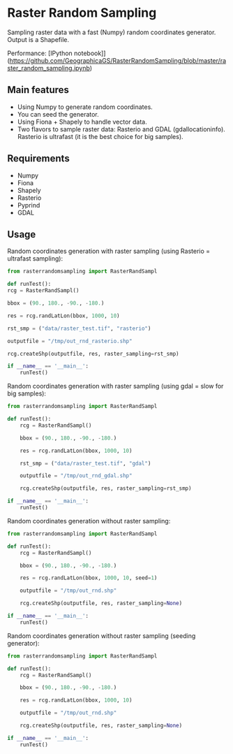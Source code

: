 # Raster Random Sampling
Sampling raster data with a fast (Numpy) random coordinates generator. Output is a Shapefile.

Performance:
[IPython notebook]](https://github.com/GeographicaGS/RasterRandomSampling/blob/master/raster_random_sampling.ipynb)

## Main features
- Using Numpy to generate random coordinates.
- You can seed the generator.
- Using Fiona + Shapely to handle vector data.
- Two flavors to sample raster data: Rasterio and GDAL (gdallocationinfo). Rasterio is ultrafast (it is the best choice for big samples).

## Requirements
- Numpy
- Fiona
- Shapely
- Rasterio
- Pyprind
- GDAL

## Usage
Random coordinates generation with raster sampling (using Rasterio = ultrafast sampling):
```python
from rasterrandomsampling import RasterRandSampl

def runTest():
rcg = RasterRandSampl()

bbox = (90., 180., -90., -180.)

res = rcg.randLatLon(bbox, 1000, 10)

rst_smp = ("data/raster_test.tif", "rasterio")

outputfile = "/tmp/out_rnd_rasterio.shp"

rcg.createShp(outputfile, res, raster_sampling=rst_smp)

if __name__ == '__main__':
    runTest()
```

Random coordinates generation with raster sampling (using gdal = slow for big samples):
```python
from rasterrandomsampling import RasterRandSampl

def runTest():
    rcg = RasterRandSampl()

    bbox = (90., 180., -90., -180.)

    res = rcg.randLatLon(bbox, 1000, 10)

    rst_smp = ("data/raster_test.tif", "gdal")

    outputfile = "/tmp/out_rnd_gdal.shp"

    rcg.createShp(outputfile, res, raster_sampling=rst_smp)

if __name__ == '__main__':
    runTest()
```

Random coordinates generation without raster sampling:
```python
from rasterrandomsampling import RasterRandSampl

def runTest():
    rcg = RasterRandSampl()

    bbox = (90., 180., -90., -180.)

    res = rcg.randLatLon(bbox, 1000, 10, seed=1)

    outputfile = "/tmp/out_rnd.shp"

    rcg.createShp(outputfile, res, raster_sampling=None)

if __name__ == '__main__':
    runTest()
```

Random coordinates generation without raster sampling (seeding generator):
```python
from rasterrandomsampling import RasterRandSampl

def runTest():
    rcg = RasterRandSampl()

    bbox = (90., 180., -90., -180.)

    res = rcg.randLatLon(bbox, 1000, 10)

    outputfile = "/tmp/out_rnd.shp"

    rcg.createShp(outputfile, res, raster_sampling=None)

if __name__ == '__main__':
    runTest()
```

